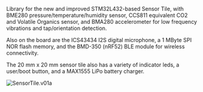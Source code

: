 Library for the new and improved STM32L432-based Sensor Tile, with BME280 pressure/temperature/humidity sensor, CCS811 equivalent CO2 and Volatile Organics sensor, and BMA280 accelerometer for low frequency vibrations and tap/orientation detection.

Also on the board are the ICS43434 I2S digital microphone, a 1 MByte SPI NOR flash memory, and the BMD-350 (nRF52) BLE module for wireless connectivity.

The 20 mm x 20 mm sensor tile also has a variety of indicator leds, a user/boot button, and a MAX1555 LiPo battery charger.

![SensorTile.v01a](https://user-images.githubusercontent.com/6698410/27265138-e64e11ba-5444-11e7-8ddc-caf0cc17e75c.jpg)
